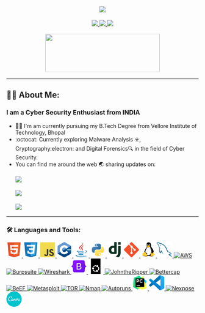 <div id="header" align="center">
  <img src="https://media.giphy.com/media/Ah0LjkcCzAF1VSxLBK/giphy.gif" width="200">
  <br><br>
  <div id="social">
    <a href="https://www.linkedin.com/in/ayush-ghogre/">
      <img src="https://img.shields.io/badge/LinkedIn-blue?logo=linkedin&logoColor=white&style=for-the-badge">
    </a>
    <a href="https://www.instagram.com/ayush_gh0gre/">
      <img src="https://img.shields.io/badge/Instagram-hotpink?logo=Instagram&logoColor=white&style=for-the-badge">
    </a>
    <a href="https://twitter.com/AyushGhogre">
      <img src="https://img.shields.io/badge/Twitter-blue?logo=twitter&logoColor=white&style=for-the-badge">
    </a>
  </div>
  <img src="https://komarev.com/ghpvc/?username=AYUSH0747&style=flat-square&color=blue" alt=""/>
</div>
<div align="center">
  <img src="https://media.giphy.com/media/Qo2dupDib32rkTY4hX/giphy.gif" width="300" height="100"/>
</div>

---

<div>
  <h2>👨‍💻 About Me:</h2>
      <h3>I am a Cyber Security Enthusiast from INDIA</h3>
      <ul>
        <li>👨‍💻 I'm am currently pursuing my B.Tech Degree from Vellore Institute of Technology, Bhopal</li>
        <li>:octocat: Currently exploring Malware Analysis ☣️, Cryptography:electron: and Digital Forensics🔍 in the field of Cyber Security.</li>
        <li>You can find me around the web 🌏 sharing updates on: <br><br>
          <a href="https://www.linkedin.com/in/ayush-ghogre/">
          <img src="https://img.shields.io/badge/LinkedIn-blue?logo=linkedin&logoColor=white&style=for-the-badge" width="122">
          </a><br><br>
          <a href="https://www.instagram.com/ayush_gh0gre/">
          <img src="https://img.shields.io/badge/Instagram-hotpink?logo=Instagram&logoColor=white&style=for-the-badge"  width="122">
          </a><br><br>
          <a href="https://twitter.com/AyushGhogre">
          <img src="https://img.shields.io/badge/Twitter-blue?logo=twitter&logoColor=white&style=for-the-badge"  width="122">
          </a><br>
        </li>
      </ul>
</div>
  
---
  
### 🛠️ Languages and Tools: 
<div>
  <a href="https://developer.mozilla.org/en-US/docs/Web/HTML">
    <img src="https://github.com/devicons/devicon/blob/master/icons/html5/html5-original.svg" width="40" height="40" alt="HTML5">
  </a>
  <a href="https://developer.mozilla.org/en-US/docs/Web/CSS">
    <img src="https://github.com/devicons/devicon/blob/master/icons/css3/css3-original.svg" width="40" height="40" alt="CSS3">
  </a>
  <a href="https://developer.mozilla.org/en-US/docs/Web/javascript">
    <img src="https://github.com/devicons/devicon/blob/master/icons/javascript/javascript-original.svg" width="40" height="40" alt="JavaScript">
  </a>
  <a href="https://cplusplus.com/doc/tutorial/">
    <img src="https://github.com/devicons/devicon/blob/master/icons/cplusplus/cplusplus-original.svg" width="40" height="40" alt="C++">
  </a>
  <a href="https://www.java.com/en/">
    <img src="https://github.com/devicons/devicon/blob/master/icons/java/java-original.svg" width="40" height="40" alt="Java">
  </a>
  <a href="https://www.python.org/">
    <img src="https://github.com/devicons/devicon/blob/master/icons/python/python-original.svg" width="40" height="40" alt="Python">
  </a>
  <a href="https://www.djangoproject.com/">
    <img src="https://github.com/devicons/devicon/blob/master/icons/django/django-plain.svg" width="40" height="40" alt="Django">
  </a>
  <a href="https://git-scm.com/">
    <img src="https://github.com/devicons/devicon/blob/master/icons/git/git-original.svg" width="40" height="40" alt="git">
  </a>
  <a href="https://www.linux.org/pages/download/">
    <img src="https://github.com/devicons/devicon/blob/master/icons/linux/linux-original.svg" width="40" height="40" alt="Linux">
  </a>
  <a href="https://www.mysql.com/">
    <img src="https://github.com/devicons/devicon/blob/master/icons/mysql/mysql-original.svg" width="40" height="40" alt="MySQL">
  </a>
  <a href="https://aws.amazon.com/">
    <img src="https://upload.wikimedia.org/wikipedia/commons/9/93/Amazon_Web_Services_Logo.svg" width="40" height="40" alt="AWS">
  </a>
  <a href="https://portswigger.net/burp">
    <img src="https://blog.seeweb.it/wp-content/uploads/2016/02/logo_burpsuite.png" width="40" height="40" alt="Burpsuite">
  </a>
  <a href="https://www.wireshark.org/">
    <img src="https://upload.wikimedia.org/wikipedia/commons/d/df/Wireshark_icon.svg" width="40" height="40" alt="Wireshark">
  </a>
  <a href="https://getbootstrap.com/">
    <img src="https://github.com/devicons/devicon/blob/master/icons/bootstrap/bootstrap-original.svg" width="40" height="40" alt="Bootstrap">
  </a>
  <a href="https://ubuntu.com/">
    <img src="https://github.com/devicons/devicon/blob/master/icons/ubuntu/ubuntu-plain.svg" width="40" height="40" alt="Ubuntu">
  </a>
  <a href="https://github.com/openwall/john">
    <img src="https://external-content.duckduckgo.com/iu/?u=https%3A%2F%2Ftse1.mm.bing.net%2Fth%3Fid%3DOIP.RskE3gLI4IDVvxw1rPo8YQAAAA%26pid%3DApi&f=1&ipt=85d602441baed38519afd39f94013f12fbc6dab0d631152549eb304f37d9cb70&ipo=images" width="40" height="40" alt="JohntheRipper">
  </a>
  <a href="https://www.bettercap.org/">
    <img src="https://www.bettercap.org/logo.png" width="40" height="40" alt="Bettercap">
  </a>
  <a href="https://beefproject.com/">
    <img src="https://external-content.duckduckgo.com/iu/?u=https%3A%2F%2Favatars3.githubusercontent.com%2Fu%2F1214850%3Fs%3D400%26v%3D4&f=1&nofb=1&ipt=d579e0fed70b77dc20ee85f0e5426ccc3d797cfd1a522437af126453cd1729d8&ipo=images" width="40" height="40" alt="BeEF">
  </a>
  <a href="https://www.metasploit.com/">
    <img src="https://external-content.duckduckgo.com/iu/?u=https%3A%2F%2Fimg2.freepng.es%2F20180524%2Fegt%2Fkisspng-metasploit-project-penetration-test-security-hacke-5b072f9ad4d962.7481310415271975948718.jpg&f=1&nofb=1&ipt=2cb86075301d5581804701542f5cf1cf3bc3247a515e4086ffa550519cf83432&ipo=images" width="40" height="40" alt="Metasploit">
  </a>
  <a href="https://www.torproject.org/">
    <img src="https://www.torproject.org/static/images/favicon/favicon.ico" width="40" height="40" alt="TOR">
  </a>
  <a href="https://nmap.org/">
    <img src="https://external-content.duckduckgo.com/iu/?u=https%3A%2F%2Fwww.google-melange.com%2Farchive%2Fgsoc%2F2015%2Forgs%2Fnmap%2Flogo-200.png&f=1&nofb=1&ipt=d503d5c046c3ccf4d7af67b65e09fc2bd11b28405fa278f47bc1246c7641c551&ipo=images" width="40" height="40" alt="Nmap">
  </a>
  <a href="https://learn.microsoft.com/en-us/sysinternals/downloads/autoruns">
    <img src="https://external-content.duckduckgo.com/iu/?u=https%3A%2F%2Fstatic.techspot.com%2Fimages2%2Fdownloads%2Ftopdownload%2F2021%2F12%2F2021-12-16-ts3_thumbs-dfe.png&f=1&nofb=1&ipt=a49f963f0c44f56945d048409e4f4fc2eb1c930b3d9f7aa151e243c6ab1fc19a&ipo=images" width="40" height="40" alt="Autoruns">
  </a>
  <a href="https://www.jetbrains.com/pycharm/">
    <img src="https://github.com/devicons/devicon/blob/master/icons/pycharm/pycharm-original.svg" width="40" height="40" alt="PyCharm">
  </a>
  <a href="https://code.visualstudio.com/">
     <img src="https://github.com/devicons/devicon/blob/master/icons/vscode/vscode-original.svg" width="40" height="40" alt="VSCode">
  </a>
  <a href="https://www.rapid7.com/products/nexpose/">
     <img src="https://external-content.duckduckgo.com/iu/?u=https%3A%2F%2Fsoftvn.vn%2Fwp-content%2Fuploads%2F2020%2F06%2Fnextpose_logo.png&f=1&nofb=1&ipt=faab753b04425081c8a74d24eb231d7f3148cd1c96edc67cec3b637c691c3013&ipo=images" width="40" height="40" alt="Nexpose">
  </a>
  <a href="https://www.canva.com/">
    <img src="https://github.com/devicons/devicon/blob/master/icons/canva/canva-original.svg" width="40" height="40" alt="Canva">
  </a>
</div>



